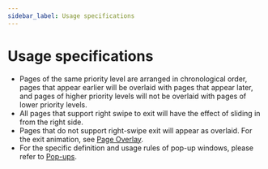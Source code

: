 ```yaml
---
sidebar_label: Usage specifications
---
```


# Usage specifications

- Pages of the same priority level are arranged in chronological order, pages that appear earlier will be overlaid with pages that appear later, and pages of higher priority levels will not be overlaid with pages of lower priority levels.
- All pages that support right swipe to exit will have the effect of sliding in from the right side.
- Pages that do not support right-swipe exit will appear as overlaid. For the exit animation, see [Page Overlay](./switching-pages.md#overlay-pages).
- For the specific definition and usage rules of pop-up windows, please refer to [Pop-ups](../template/pop-up-windows.md).

